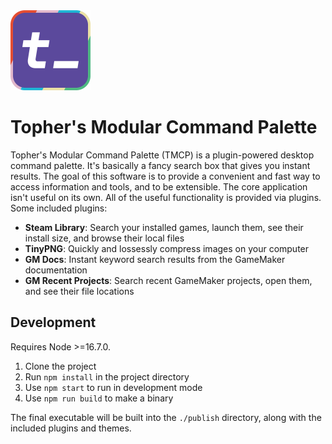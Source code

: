 <img src="./media/tmcp_logo.svg" width="128" height="128" />

# Topher's Modular Command Palette

Topher's Modular Command Palette (TMCP) is a plugin-powered desktop command palette. It's basically a fancy search box that gives you instant results. The goal of this software is to provide a convenient and fast way to access information and tools, and to be extensible. The core application isn't useful on its own. All of the useful functionality is provided via plugins. Some included plugins:

- **Steam Library**: Search your installed games, launch them, see their install size, and browse their local files
- **TinyPNG**: Quickly and lossessly compress images on your computer
- **GM Docs**: Instant keyword search results from the GameMaker documentation
- **GM Recent Projects**: Search recent GameMaker projects, open them, and see their file locations

## Development

Requires Node >=16.7.0.

1. Clone the project
2. Run `npm install` in the project directory
3. Use `npm start` to run in development mode
4. Use `npm run build` to make a binary

The final executable will be built into the `./publish` directory, along with the included plugins and themes.